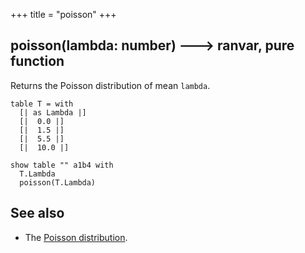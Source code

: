 +++
title = "poisson"
+++

## poisson(lambda: number) 🡒 ranvar, pure function

Returns the Poisson distribution of mean `lambda`.

```envision
table T = with
  [| as Lambda |]
  [|  0.0 |]
  [|  1.5 |]
  [|  5.5 |]
  [|  10.0 |]

show table "" a1b4 with
  T.Lambda
  poisson(T.Lambda)
```

## See also

* The [Poisson distribution](https://en.wikipedia.org/wiki/Poisson_distribution).
